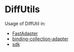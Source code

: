 # DiffUtils

Usage of DiffUtil in:

- [FastAdapter](https://github.com/mikepenz/FastAdapter)
- [binding-collection-adapter](https://github.com/evant/binding-collection-adapter)
- [sdk](https://developer.android.com/reference/android/support/v7/util/DiffUtil.html)